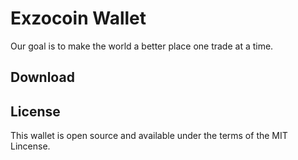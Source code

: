 # Exzocoin Wallet

Our goal is to make the world a better place one trade at a time. 

## Download

## License

This wallet is open source and available under the terms of the MIT Lincense.
